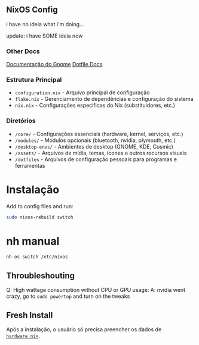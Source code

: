 ## NixOS Config

i have no ideia what i'm doing...

update: i have SOME ideia now

### Other Docs
[Documentação do Gnome](./desktop-envs/gnome/README.md)
[Dotfile Docs](./dotfiles/README.md)

### Estrutura Principal
- `configuration.nix` - Arquivo principal de configuração
- `flake.nix` - Gerenciamento de dependências e configuração do sistema
- `nix.nix` - Configurações específicas do Nix (substituidores, etc.)

### Diretórios
- `/core/` - Configurações essenciais (hardware, kernel, serviços, etc.)
- `/modules/` - Módulos opcionais (bluetooth, nvidia, plymouth, etc.)
- `/desktop-envs/` - Ambientes de desktop (GNOME, KDE, Cosmic)
- `/assets/` - Arquivos de mídia, temas, ícones e outros recursos visuais
- `/dotfiles` - Arquivos de configuração pessoais para programas e ferramentas

# Instalação

Add to config files and run:

```sh
sudo nixos-rebuild switch
```

# nh manual

```sh
nh os switch /etc/nixos
```

## Throubleshouting

Q: High wattage consumption without CPU or GPU usage:
A: nvidia went crazy, go to `sudo powertop` and turn on the tweaks


## Fresh Install

Após a instalação, o usuário só precisa preencher os dados de [`hardware.nix`](./core/hardware.nix).
